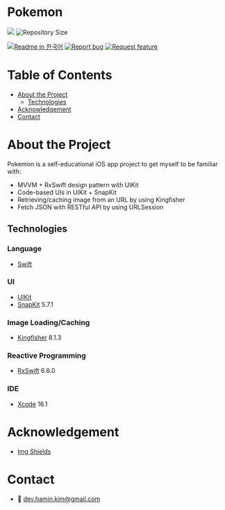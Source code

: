 # Pokemon

<!--배지-->
![][license-shield] ![Repository Size][repository-size-shield]

<!--프로젝트 대문 이미지-->


<!--프로젝트 버튼-->
 [![Readme in 한국어][readme-kor-shield]][readme-kor-url] [![Report bug][report-bug-shield]][report-bug-url] [![Request feature][request-feature-shield]][request-feature-url]


<!--Url for Badges-->
[license-shield]: https://img.shields.io/github/license/dev-hamin-kim/Pokemon?labelColor=D8D8D8&color=04B4AE
[repository-size-shield]: https://img.shields.io/github/repo-size/dev-hamin-kim/Pokemon?labelColor=D8D8D8&color=BE81F7

<!--Url for Buttons-->
[readme-kor-shield]: https://img.shields.io/badge/-readme%20in%20한국어-2E2E2E?style=for-the-badge

[report-bug-shield]: https://img.shields.io/badge/-%F0%9F%90%9E%20report%20bug-F5A9A9?style=for-the-badge
[report-bug-url]: https://github.com/dev-hamin-kim/Pokemon/issues

[request-feature-shield]: https://img.shields.io/badge/-%E2%9C%A8%20request%20feature-A9D0F5?style=for-the-badge
[request-feature-url]: https://github.com/dev-hamin-kim/Pokemon/issues

<!--URLS-->
[license-url]: LICENSE.md
[readme-kor-url]: /README_ko.md


<!--목차-->
# Table of Contents
- [About the Project](#about-the-project)
  - [Technologies](#technologies)
- [Acknowledgement](#acknowledgement)
- [Contact](#contact)
  

# About the Project

Pokemon is a self-educational iOS app project to get myself to be familiar with:
- MVVM + RxSwift design pattern with UIKit
- Code-based UIs in UIKit + SnapKit
- Retrieving/caching image from an URL by using Kingfisher
- Fetch JSON with RESTful API by using URLSession

## Technologies
### Language
- [Swift](https://www.swift.org/)

### UI
- [UIKit](https://developer.apple.com/documentation/uikit/)
- [SnapKit](https://github.com/SnapKit/SnapKit) 5.7.1

### Image Loading/Caching
- [Kingfisher](https://github.com/onevcat/Kingfisher) 8.1.3

### Reactive Programming
- [RxSwift](https://github.com/ReactiveX/RxSwift) 6.8.0
  
### IDE
- [Xcode](https://developer.apple.com/xcode/) 16.1

# Acknowledgement

- [Img Shields](https://shields.io/)


# Contact
- 📧 dev.hamin.kim@gmail.com


